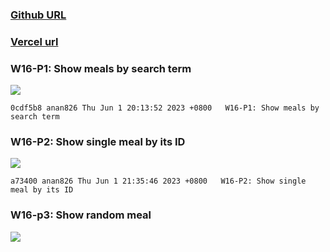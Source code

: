 ### [Github URL](https://github.com/anan826/1112-1N-js-demo-211410658.git)

### [Vercel url](https://1112-1-n-js-demo-211410658.vercel.app/)

### W16-P1: Show meals by search term

![](https://slyliryvslfzxeqslixp.supabase.co/storage/v1/object/public/demo-58/md_1N_img/w16-p1.png)

```
0cdf5b8 anan826 Thu Jun 1 20:13:52 2023 +0800   W16-P1: Show meals by search term
```

### W16-P2: Show single meal by its ID

![](https://slyliryvslfzxeqslixp.supabase.co/storage/v1/object/public/demo-58/md_1N_img/w16-p2.png)

```
a73400 anan826 Thu Jun 1 21:35:46 2023 +0800   W16-P2: Show single meal by its ID
```

### W16-p3: Show random meal

![](https://slyliryvslfzxeqslixp.supabase.co/storage/v1/object/public/demo-58/md_1N_img/w16-p3.png)

### 

```

```
